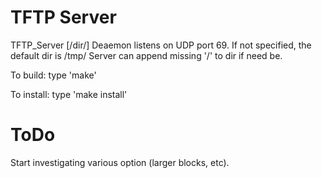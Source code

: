 TFTP Server
============

TFTP_Server [/dir/]
Deaemon listens on UDP port 69.
If not specified, the default dir is /tmp/
Server can append missing '/' to dir if need be.

To build:
type 'make'

To install:
type 'make install'


ToDo
============
Start investigating various option (larger blocks, etc).

